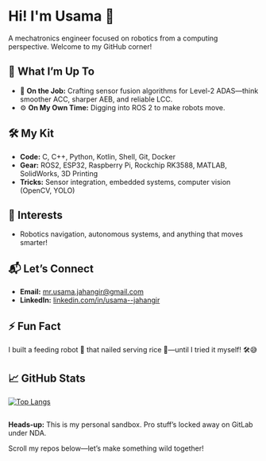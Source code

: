 # Hi! I'm Usama 👋

A mechatronics engineer focused on robotics from a computing perspective. Welcome to my GitHub corner!

## 🚀 What I’m Up To
- 🔬 **On the Job:** Crafting sensor fusion algorithms for Level-2 ADAS—think smoother ACC, sharper AEB, and reliable LCC.  
- ⚙️ **On My Own Time:** Digging into ROS 2 to make robots move.  

## 🛠️ My Kit
- **Code:** C, C++, Python, Kotlin, Shell, Git, Docker  
- **Gear:** ROS2, ESP32, Raspberry Pi, Rockchip RK3588, MATLAB, SolidWorks, 3D Printing  
- **Tricks:** Sensor integration, embedded systems, computer vision (OpenCV, YOLO)

## 🌟 Interests
- Robotics navigation, autonomous systems, and anything that moves smarter!  

## 📬 Let’s Connect
- **Email:** mr.usama.jahangir@gmail.com  
- **LinkedIn:** [linkedin.com/in/usama--jahangir](https://www.linkedin.com/in/usama--jahangir/)

## ⚡ Fun Fact
I built a feeding robot 🤖 that nailed serving rice 🍚—until I tried it myself! 🛠️😅

## 📈  GitHub Stats
[![Top Langs](https://github-readme-stats.vercel.app/api/top-langs/?username=usamajahangir&layout=compact&theme=tokyonight&border_radius=10px)](https://github.com/anuraghazra/github-readme-stats)

##
**Heads-up:** This is my personal sandbox. Pro stuff’s locked away on GitLab under NDA.  

Scroll my repos below—let’s make something wild together!
